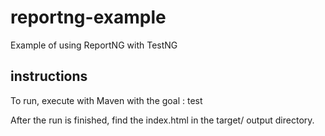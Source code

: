 reportng-example
================

Example of using ReportNG with TestNG

instructions
-------------

To run, execute with Maven with the goal :  test

After the run is finished, find the index.html in the target/  output directory.

